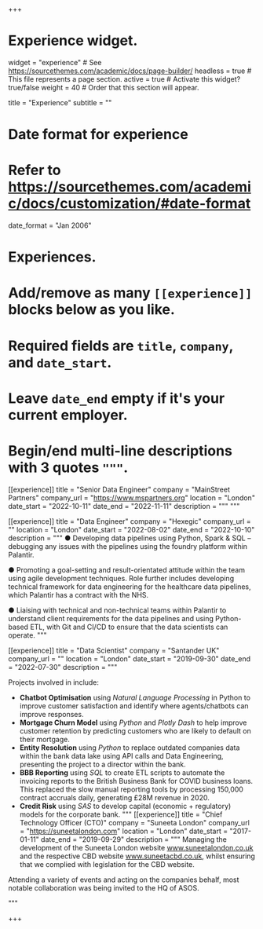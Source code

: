 +++
# Experience widget.
widget = "experience"  # See https://sourcethemes.com/academic/docs/page-builder/
headless = true  # This file represents a page section.
active = true  # Activate this widget? true/false
weight = 40  # Order that this section will appear.

title = "Experience"
subtitle = ""

# Date format for experience
#   Refer to https://sourcethemes.com/academic/docs/customization/#date-format
date_format = "Jan 2006"

# Experiences.
#   Add/remove as many `[[experience]]` blocks below as you like.
#   Required fields are `title`, `company`, and `date_start`.
#   Leave `date_end` empty if it's your current employer.
#   Begin/end multi-line descriptions with 3 quotes `"""`.

[[experience]]
    title = "Senior Data Engineer"
  company = "MainStreet Partners"
  company_url = "https://www.mspartners.org"
  location = "London"
  date_start = "2022-10-11"
  date_end = "2022-11-11"
  description = """ 
  """

[[experience]]
    title = "Data Engineer"
  company = "Hexegic"
  company_url = ""
  location = "London"
  date_start = "2022-08-02"
  date_end = "2022-10-10"
  description = """ 
●	Developing data pipelines using Python, Spark & SQL – debugging any issues with the pipelines using the foundry platform within Palantir.

●	Promoting a goal-setting and result-orientated attitude within the team using agile development techniques. Role further includes developing technical framework for data engineering for the healthcare data pipelines, which Palantir has a contract with the NHS.

●	Liaising with technical and non-technical teams within Palantir to understand client requirements for the data pipelines and using Python-based ETL, with Git and CI/CD to ensure that the data scientists can operate.
  """


[[experience]]
  title = "Data Scientist"
  company = "Santander UK"
  company_url = ""
  location = "London"
  date_start = "2019-09-30"
  date_end = "2022-07-30"
  description = """
  
Projects involved in include:
* **Chatbot Optimisation** using *Natural Language Processing* in Python to improve customer satisfaction and identify where agents/chatbots can improve responses.
* **Mortgage Churn Model** using *Python* and *Plotly Dash* to help improve customer retention by predicting customers who are likely to default on their mortgage.
* **Entity Resolution** using *Python* to replace outdated companies data within the bank data lake using API calls and Data Engineering, presenting the project to a director within the bank.
* **BBB Reporting** using *SQL* to create ETL scripts to automate the invoicing reports to the British Business Bank for COVID business loans. This replaced the slow manual reporting tools by processing 150,000 contract accruals daily, generating £28M revenue in 2020.
* **Credit Risk** using *SAS* to develop capital (economic + regulatory) models for the corporate bank.
"""
[[experience]]
    title = "Chief Technology Officer (CTO)"
  company = "Suneeta London"
  company_url = "https://suneetalondon.com"
  location = "London"
  date_start = "2017-01-11"
  date_end = "2019-09-29"
  description = """ 
Managing the development of the Suneeta London website www.suneetalondon.co.uk and the respective CBD website www.suneetacbd.co.uk, whilst ensuring that we complied with legislation for the CBD website.


Attending a variety of events and acting on the companies behalf, most notable collaboration was being invited to the HQ of ASOS.


  """


+++
